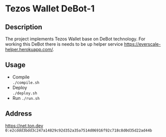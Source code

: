 # Tezos Wallet DeBot-1 

## Description
The project implements Tezos Wallet base on DeBot technology. 
For working this DeBot there is needs to be up helper service https://everscale-helper.herokuapp.com/.

## Usage
- Compile<br>
`./compile.sh`
- Deploy<br>
`./deploy.sh`
- Run
`./run.sh`

## Address
https://net.ton.dev
`0:e2cddd3bdd3c247a14829c92d352a35a7514d06916f92c718c8d0d35d22ad44b`
